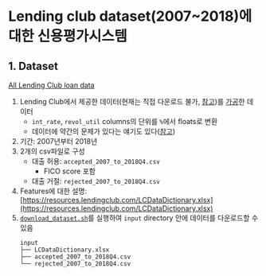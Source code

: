 # Lending club dataset(2007~2018)에 대한 신용평가시스템
## 1. Dataset
[All Lending Club loan data](https://www.kaggle.com/datasets/wordsforthewise/lending-club)

1. Lending Club에서 제공한 데이터(현재는 직접 다운로드 불가, [참고](https://www.kaggle.com/datasets/wordsforthewise/lending-club/discussion/317467))를 [가공](https://github.com/nateGeorge/preprocess_lending_club_data)한 데이터
   - `int_rate`, `revol_util` columns의 단위를 `%`에서 floats로 변환
   - 데이터에 약간의 문제가 있다는 얘기도 있다([참고](https://www.kaggle.com/datasets/wordsforthewise/lending-club/discussion/170691))
2. 기간: 2007년부터 2018년 
3. 2개의 csv파일로 구성
   - 대출 허용: `accepted_2007_to_2018Q4.csv`
     - FICO score 포함
   - 대출 거절: `rejected_2007_to_2018Q4.csv`
4. Features에 대한 설명: [https://resources.lendingclub.com/LCDataDictionary.xlsx](https://resources.lendingclub.com/LCDataDictionary.xlsx)
5. [`download_dataset.sh`](download_dataset.sh)를 실행하여 `input` directory 안에 데이터를 다운로드할 수 있음
   ```
   input
   ├── LCDataDictionary.xlsx
   ├── accepted_2007_to_2018Q4.csv
   └── rejected_2007_to_2018Q4.csv
   ```

